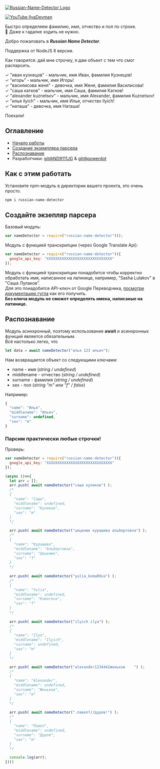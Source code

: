 [![Russian-Name-Detector Logo](https://storage.yandexcloud.net/actid-storage/russian-name-detector/logo.png?1)](https://github.com/ND9111JG/Russian-Name-Detector/)

[![YouTube IlyaDevman](https://storage.yandexcloud.net/actid-storage/GitHubImages/gt-yt-overview.png)](https://youtu.be/ExqbkytD1Z0)

Быстро определяем фамилию, имя, отчество и пол по строке.  
🔮  Даже к гадалке ходить не нужно.  
  
Добро пожаловать в ***Russian Name Detector***.



Поддержка от NodeJS 8 версии.  

Как говорится: дай мне строчку, я дам объект с тем что смог распарсить.

✓ "иван кузнецов" - мальчик, имя Иван, фамилия Кузнецов!  
✓ "игорь" - мальчик, имя Игорь!  
✓ "василисова женя" - девочка, имя Женя, фамилия Василисова!  
✓ "саша катков" - мальчик, имя Саша, фамилия Катков!  
✓ "alexander kuznetsov" - мальчик, имя Alexander, фамилия Kuznetsov!  
✓ "илья ilyich" - мальчик, имя Илья, отчество Ilyich!  
✓ "наташа" - девочка, имя Наташа!   


Поехали!

## Оглавление
* [Начало работы](#как-с-этим-работать)
* [Создание экземпляра парсера](#создайте-экзепляр-парсера)
* [Распознавание](#распознавание)
* Разработчики: [git@ND9111JG](https://github.com/ND9111JG/) & [git@powerdot](https://github.com/powerdot/)


## Как с этим работать

Установите npm-модуль в директории вашего проекта, это очень просто.  
```bash
npm i russian-name-detector
```

## Создайте экзепляр парсера  
  
Базовый модуль:
```javascript
var nameDetector = require("russian-name-detector")();
```

Модуль с функцией транскрипции (через Google Translate Api):
```javascript
var nameDetector = require("russian-name-detector")({
  google_api_key: "XXXXXXXXXXXXXXXXXXXXXXXXXXXXXX"
});
```
Модуль с функцией транскрипции понадобится чтобы корректно обработать имя, написанное на латинице, например, "Sasha Lulakov" в "Саша Лулаков".  
Для это понадобится API-ключ от Google Переводчика, [посмотри документацию гугла](https://cloud.google.com/translate/docs/setup) как его получить.  
**Без ключа модуль не сможет определять имена, написаные на латинице.**

## Распознавание 

Модуль асинхронный, поэтому использование **await** и асинхронных функций является обязательным.  
Всё настолько легко, что
```javascript
let data = await nameDetector("илья 123 ильич");
```
Нам возвращается объект со следующими ключами:
* name - имя (*string / undefined*)
* middlename - отчество (*string / undefined*)
* surname - фамилия (*string / undefined*)
* sex - пол (*string "m" или "f" / false*)  

Например:
```javascript
{
  "name": "Илья", 
  "middlename": "Ильич", 
  "surname": undefined, 
  "sex": "m" 
}
```

### Парсим практически любые строчки!

Проверь:

```javascript
var nameDetector = require("russian-name-detector")({
  google_api_key: "XXXXXXXXXXXXXXXXXXXXXXXXXXXXXX"
});

(async ()=>{
  let arr = [];
  arr.push( await nameDetector("саша куликов") );
  /*
  {
    "name": "Саша",
    "middlename": undefined,
    "surname": "Куликов",
    "sex": "m"
  }
  */

  arr.push( await nameDetector("цеценюк курашива альбертовна") );
  /*
  {
    "name": "Курашива",
    "middlename": "Альбертовна",
    "surname": "Цеценюк",
    "sex": "f"
  }
  */
 
  arr.push( await nameDetector("yulia_komaROva") );
  /*
  {
    "name": "Yulia",
    "middlename": undefined,
    "surname": "Komarova",
    "sex": "f"
  }
  */
 
  arr.push( await nameDetector("ilyich ilya") );
  /*
  {
    "name": "Ilya",
    "middlename": "Ilyich",
    "surname": undefined,
    "sex": "m"
  }
  */

  arr.push( await nameDetector("alexander1234442женьков    ") );
  /*
  {
    "name": "Alexander",
    "middlename": undefined,
    "surname": "Женьков",
    "sex": "m"
  }
  */

  arr.push( await nameDetector(".павел?//дуров!") );
  /*
  {
    "name": "Павел",
    "middlename": undefined,
    "surname": "Дуров",
    "sex": "m"
  }
  */

  console.log(arr);
})()
```
